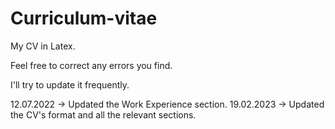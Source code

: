 # Curriculum-vitae

My CV in Latex.

Feel free to correct any errors you find.

I'll try to update it frequently.

12.07.2022 -> Updated the Work Experience section.
19.02.2023 -> Updated the CV's format and all the relevant sections.
